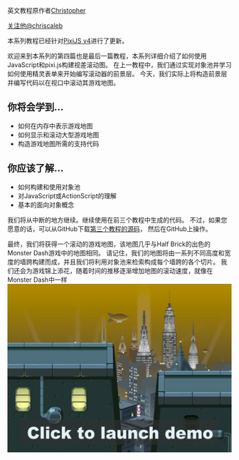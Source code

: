 英文教程原作者[Christopher](http://www.yeahbutisitflash.com/?author=1)

[关注他@chriscaleb](https://twitter.com/intent/follow?screen_name=chriscaleb)

本系列教程已经针对[PixiJS v4](http://www.pixijs.com/)进行了更新。

欢迎来到本系列的第四篇也是最后一篇教程，本系列详细介绍了如何使用JavaScript和pixi.js构建视差滚动图。
在上一教程中，我们通过实现对象池并学习如何使用精灵表单来开始编写滚动器的前景层。
今天，我们实际上将构造前景层并编写代码以在视口中滚动其游戏地图。
## 你将会学到...

- 如何在内存中表示游戏地图
- 如何显示和滚动大型游戏地图
- 构造游戏地图所需的支持代码
## 你应该了解...

- 如何构建和使用对象池
- 对JavaScript或ActionScript的理解
- 基本的面向对象概念

我们将从中断的地方继续。继续使用在前三个教程中生成的代码。
不过，如果您愿意的话，可以从GitHub下载[第三个教程的源码](https://github.com/ccaleb/pixi-parallax-scroller)，
然后在GitHub上操作。


最终，我们将获得一个滚动的游戏地图，该地图几乎与Half Brick的出色的Monster Dash游戏中的地图相同。
请记住，我们的地图将由一系列不同高度和宽度的墙跨构建而成，并且我们将利用对象池来检索构成每个墙跨的各个切片。
我们还会为游戏锦上添花，随着时间的推移逐渐增加地图的滚动速度，就像在Monster Dash中一样
[![click to lanch demo](/images/scroller/ps-tut1-screenshot1.png)](/demo/parallax-scroller_tutorial4)